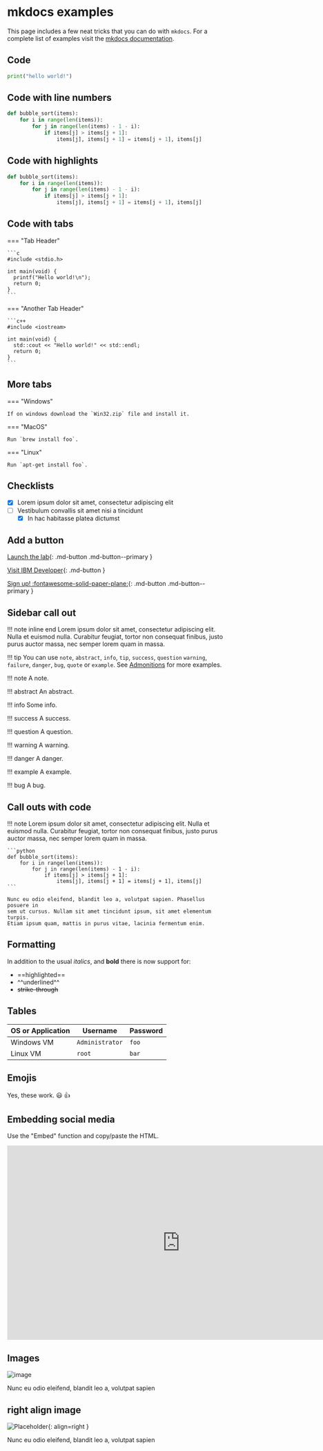 # mkdocs examples

This page includes a few neat tricks that you can do with `mkdocs`. For a complete list of examples visit the [mkdocs documentation](https://squidfunk.github.io/mkdocs-material-insiders/reference/abbreviations/).

## Code

```python
print("hello world!")
```

## Code with line numbers

```python linenums="1"
def bubble_sort(items):
    for i in range(len(items)):
        for j in range(len(items) - 1 - i):
            if items[j] > items[j + 1]:
                items[j], items[j + 1] = items[j + 1], items[j]
```

## Code with highlights

```python hl_lines="2 3"
def bubble_sort(items):
    for i in range(len(items)):
        for j in range(len(items) - 1 - i):
            if items[j] > items[j + 1]:
                items[j], items[j + 1] = items[j + 1], items[j]
```

## Code with tabs

=== "Tab Header"

    ```c
    #include <stdio.h>

    int main(void) {
      printf("Hello world!\n");
      return 0;
    }
    ```

=== "Another Tab Header"

    ```c++
    #include <iostream>

    int main(void) {
      std::cout << "Hello world!" << std::endl;
      return 0;
    }
    ```

## More tabs

=== "Windows"

    If on windows download the `Win32.zip` file and install it.

=== "MacOS"

    Run `brew install foo`.

=== "Linux"

    Run `apt-get install foo`.

## Checklists

* [x] Lorem ipsum dolor sit amet, consectetur adipiscing elit
* [ ] Vestibulum convallis sit amet nisi a tincidunt
    * [x] In hac habitasse platea dictumst

## Add a button

[Launch the lab](https://developer.ibm.com){: .md-button .md-button--primary }

[Visit IBM Developer](https://developer.ibm.com){: .md-button }

[Sign up! :fontawesome-solid-paper-plane:](https://cloud.ibm.com){: .md-button .md-button--primary }

## Sidebar call out

!!! note inline end
    Lorem ipsum dolor sit amet, consectetur adipiscing elit. Nulla et euismod
    nulla. Curabitur feugiat, tortor non consequat finibus, justo purus auctor
    massa, nec semper lorem quam in massa.

!!! tip
    You can use `note`, `abstract`, `info`, `tip`, `success`, `question`
    `warning`, `failure`, `danger`, `bug`, `quote` or `example`.
    See [Admonitions](https://squidfunk.github.io/mkdocs-material-insiders/reference/admonitions/)
    for more examples.

!!! note
    A note.

!!! abstract
    An abstract.

!!! info
    Some info.

!!! success
    A success.

!!! question
    A question.

!!! warning
    A warning.

!!! danger
    A danger.

!!! example
    A example.

!!! bug
    A bug.

## Call outs with code

!!! note
    Lorem ipsum dolor sit amet, consectetur adipiscing elit. Nulla et euismod
    nulla. Curabitur feugiat, tortor non consequat finibus, justo purus auctor
    massa, nec semper lorem quam in massa.

    ```python
    def bubble_sort(items):
        for i in range(len(items)):
            for j in range(len(items) - 1 - i):
                if items[j] > items[j + 1]:
                    items[j], items[j + 1] = items[j + 1], items[j]
    ```

    Nunc eu odio eleifend, blandit leo a, volutpat sapien. Phasellus posuere in
    sem ut cursus. Nullam sit amet tincidunt ipsum, sit amet elementum turpis.
    Etiam ipsum quam, mattis in purus vitae, lacinia fermentum enim.

## Formatting

In addition to the usual *italics*, and **bold** there is now support for:

* ==highlighted==
* ^^underlined^^
* ~~strike-through~~

## Tables

| **OS or Application** | **Username** | **Password** |
| - | - | - |
| Windows VM | `Administrator` | `foo` |
| Linux VM | `root` | `bar` |

## Emojis

Yes, these work. :smiley: :+1:

## Embedding social media

Use the "Embed" function and copy/paste the HTML.

<div class="video-wrapper">
  <iframe width="800" height="450" src="https://www.youtube.com/embed/2Z64G-Wyhqg" frameborder="0" allowfullscreen></iframe>
</div>

## Images

![image](../assets/bee.png)

Nunc eu odio eleifend, blandit leo a, volutpat sapien

## right align image

![Placeholder](../assets/bee.png){: align=right }

Nunc eu odio eleifend, blandit leo a, volutpat sapien
